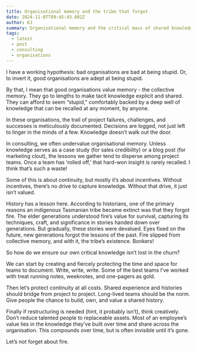 ```yaml
---
title: Organisational memory and the tribe that forgot
date: 2024-11-07T09:45:43.602Z
author: KJ
summary: Organisational memory and the critical mass of shared knowledge
tags:
  - latest
  - post
  - consulting
  - organisations
---
```


I have a working hypothesis: bad organisations are bad at being stupid. Or, to invert it, good organisations are adept at being stupid.

By that, I mean that good organisations value memory - the collective memory. They go to lengths to make tacit knowledge explicit and shared. They can afford to seem “stupid,” comfortably backed by a deep well of knowledge that can be recalled at any moment, by anyone.

In these organisations, the trail of project failures, challenges, and successes is meticulously documented. Decisions are logged, not just left to linger in the minds of a few. Knowledge doesn’t walk out the door.

In consulting, we often undervalue organisational memory. Unless knowledge serves as a case study (for sales credibility) or a blog post (for marketing clout), the lessons we gather tend to disperse among project teams. Once a team has ‘rolled off,’ that hard-won insight is rarely recalled. I think that’s such a waste!

Some of this is about continuity, but mostly it’s about incentives. Without incentives, there’s no drive to capture knowledge. Without that drive, it just isn’t valued.

History has a lesson here. According to historians, one of the primary reasons an indigenous Tasmanian tribe became extinct was that they forgot fire. The elder generations understood fire’s value for survival, capturing its techniques, craft, and significance in stories handed down over generations. But gradually, these stories were devalued. Eyes fixed on the future, new generations forgot the lessons of the past. Fire slipped from collective memory, and with it, the tribe’s existence. Bonkers!

So how do we ensure our own critical knowledge isn’t lost in the churn?

We can start by creating and fiercely protecting the time and space for teams to document. Write, write, write. Some of the best teams I’ve worked with treat running notes, weeknotes, and one-pagers as gold.

Then let’s protect continuity at all costs. Shared experience and histories should bridge from project to project. Long-lived teams should be the norm. Give people the chance to build, own, and value a shared history.

Finally if restructuring is needed (hint, it probably isn’t), think creatively. Don’t reduce talented people to replaceable assets. Most of an employee’s value lies in the knowledge they’ve built over time and share across the organisation. This compounds over time, but is often invisible until it’s gone.

Let’s not forget about fire.
